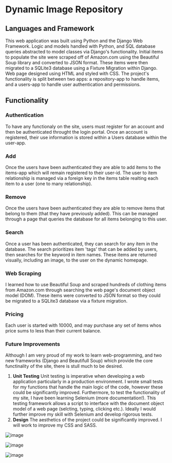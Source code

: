 # Dynamic Image Repository

## Languages and Framework
This web application was built using Python and the Django Web Framework. Logic and models handled with Python, and SQL database queries abstracted to model classes via Django's functionality. Initial items to populate the site were scraped off of Amazon.com using the Beautiful Soup library and converted to JSON format. These items were then migrated to a SQLite3 database using a Fixture Migration within Django. Web page designed using HTML and styled with CSS. The project's functionality is split between two apps: a repository-app to handle items, and a users-app to handle user authentication and permissions. 

## Functionality

### Authentication
To have any functionaly on the site, users must register for an account and then be authenticated throught the login portal. Once an account is registered, their use information is stored within a Users database within the user-app.

### Add
Once the users have been authenticated they are able to add items to the items-app which will remain registered to their user-id. The user to item relationship is managed via a foreign key in the items table realting each item to a user (one to many relationship).

### Remove
Once the users have been authenticated they are able to remove items that belong to them (that they have previously added). This can be managed through a page that queries the database for all items belonging to this user.

### Search
Once a user has been authenticated, they can search for any item in the database. The search prioritizes item 'tags' that can be added by users, then searches for the keyword in item names. These items are returned visually, including an image, to the user on the dynamic homepage.

### Web Scraping
I learned how to use Beautiful Soup and scraped hundreds of clothing items from Amazon.com through searching the web page's document object model (DOM). These items were converted to JSON format so they could be migrated to a SQLite3 database via a fixture migration.

### Pricing
Each user is started with 10000, and may purchase any set of items whos price sums to less than their current balance.

### Future Improvements
Although I am very proud of my work to learn web-programming, and two new frameworks (Django and Beautifull Soup) which provide the core functinality of the site, there is stull much to be desired.
1) **Unit Testing** Unit testing is imperative when developing a web application particularly in a production environment. I wrote small tests for my functions that handle the main logic of the code, however these could be significantly improved. Furthermore, to test the functionality of my site, I have been learning Selenium (more documentation!). This testing framework allows a script to interface with the document object model of a web page (selcting, typing, clicking etc.). Ideally I would further improve my skill with Selenium and develop rigorous tests.
2) **Design** The aesthetics of the project could be significantly improved. I will work to improve my CSS and SASS.

![image](https://user-images.githubusercontent.com/68450234/117617845-1a751680-b13b-11eb-9d34-3b9da3bf09b8.png)

![image](https://user-images.githubusercontent.com/68450234/117618337-c74f9380-b13b-11eb-95bc-db1b8c812b4d.png)

![image](https://user-images.githubusercontent.com/68450234/117617607-c79b5f00-b13a-11eb-97a1-4fccb3d1a155.png)


